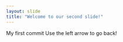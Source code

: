 ```yaml
---
layout: slide
title: "Welcome to our second slide!"
---
```

My first commit
Use the left arrow to go back!
